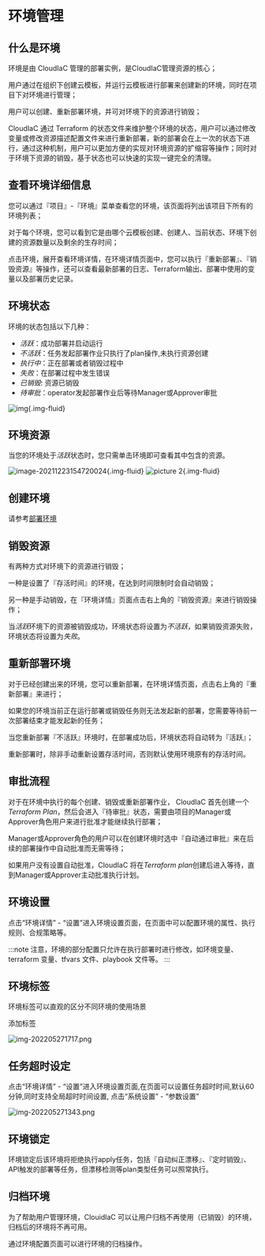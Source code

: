 # 环境管理

## 什么是环境

环境是由 CloudIaC 管理的部署实例，是CloudIaC管理资源的核心；

用户通过在组织下创建云模板，并运行云模板进行部署来创建新的环境，同时在项目下对环境进行管理；

用户可以创建、重新部署环境，并可对环境下的资源进行销毁；

CloudIaC 通过 Terraform 的状态文件来维护整个环境的状态，用户可以通过修改变量或修改资源描述配置文件来进行重新部署，新的部署会在上一次的状态下进行，通过这种机制，用户可以更加方便的实现对环境资源的扩缩容等操作；同时对于环境下资源的销毁，基于状态也可以快速的实现一键完全的清理。

## 查看环境详细信息

您可以通过『项目』-『环境』菜单查看您的环境，该页面将列出该项目下所有的环境列表；

对于每个环境，您可以看到它是由哪个云模板创建、创建人、当前状态、环境下创建的资源数量以及剩余的生存时间；

点击环境，展开查看环境详情，在环境详情页面中，您可以执行『重新部署』、『销毁资源』等操作，还可以查看最新部署的日志、Terraform输出、部署中使用的变量以及部署历史记录。

## 环境状态

环境的状态包括以下几种：

- *活跃*：成功部署并启动运行
- *不活跃*：任务发起部署作业只执行了plan操作,未执行资源创建
- *执行中*：正在部署或者销毁过程中
- *失败*：在部署过程中发生错误
- *已销毁*: 资源已销毁
- *待审批*：operator发起部署作业后等待Manager或Approver审批

![img](../images/environment-status.jpg){.img-fluid}

## 环境资源

当您的环境处于*活跃*状态时，您只需单击环境即可查看其中包含的资源。

![image-20211223154720024](../images/WX20211223-174758@2x.png){.img-fluid}
![picture 2](../images/4de5776a197e010e845cbdb1d347d2466f0c5a627c5d153a00405834d7583abb.png){.img-fluid}

## 创建环境

请参考[部署环境](../quick-start/deploy-env.md)

## 销毁资源

有两种方式对环境下的资源进行销毁；

一种是设置了『存活时间』的环境，在达到时间限制时会自动销毁；

另一种是手动销毁，在『环境详情』页面点击右上角的『销毁资源』来进行销毁操作；

当*活跃*环境下的资源被销毁成功，环境状态将设置为*不活跃*，如果销毁资源失败，环境状态将设置为*失败*。

## 重新部署环境

对于已经创建出来的环境，您可以重新部署，在环境详情页面，点击右上角的『重新部署』来进行；

如果您的环境当前正在运行部署或销毁任务则无法发起新的部署，您需要等待前一次部署结束才能发起新的任务；

当您重新部署『不活跃』环境时，在部署成功后，环境状态将自动转为『活跃』；

重新部署时，除非手动重新设置存活时间，否则默认使用环境原有的存活时间。


## 审批流程

对于在环境中执行的每个创建、销毁或重新部署作业， CloudIaC 首先创建一个*Terraform Plan*，然后会进入『待审批』状态，需要由项目的Manager或Approver角色用户来进行批准才能继续执行部署；

Manager或Approver角色的用户可以在创建环境时选中『自动通过审批』来在后续的部署操作中自动批准而无需等待；

如果用户没有设置自动批准，CloudIaC 将在*Terraform plan*创建后进入等待，直到Manager或Approver主动批准执行计划。

## 环境设置

点击“环境详情” - “设置”进入环境设置页面，在页面中可以配置环境的属性、执行规则、合规策略等。

:::note
注意，环境的部分配置只允许在执行部署时进行修改，如环境变量、terraform 变量、tfvars 文件、playbook 文件等。
:::

## 环境标签
环境标签可以直观的区分不同环境的使用场景

添加标签

![img-202205271717.png](../images/img-202205271717.png)

## 任务超时设定
点击“环境详情” - “设置”进入环境设置页面,在页面可以设置任务超时时间,默认60分钟,同时支持全局超时时间设置,
点击“系统设置” - “参数设置”

![img-202205271343.png](../images/img-202205271343.png)


## 环境锁定

环境锁定后该环境将拒绝执行apply任务，包括『自动纠正漂移』、『定时销毁』、API触发的部署等任务，但漂移检测等plan类型任务可以照常执行。

## 归档环境

为了帮助用户管理环境，ClouidIaC 可以让用户归档不再使用（已销毁）的环境，归档后的环境将不再可用。

通过环境配置页面可以进行环境的归档操作。
